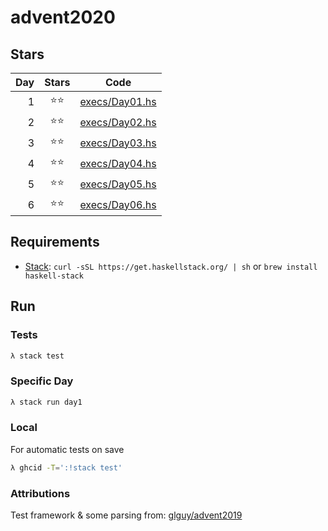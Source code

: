 # advent2020

## Stars

| Day | Stars | Code |
|-----:|:-------:|------|
|   1  |  ⭐⭐  | [execs/Day01.hs](https://github.com/egnwd/advent/blob/main/execs/Day01.hs) |
|   2  |  ⭐⭐  | [execs/Day02.hs](https://github.com/egnwd/advent/blob/main/execs/Day02.hs) |
|   3  |  ⭐⭐  | [execs/Day03.hs](https://github.com/egnwd/advent/blob/main/execs/Day03.hs) |
|   4  |  ⭐⭐  | [execs/Day04.hs](https://github.com/egnwd/advent/blob/main/execs/Day04.hs) |
|   5  |  ⭐⭐  | [execs/Day05.hs](https://github.com/egnwd/advent/blob/main/execs/Day05.hs) |
|   6  |  ⭐⭐  | [execs/Day06.hs](https://github.com/egnwd/advent/blob/main/execs/Day06.hs) |

## Requirements

 - [Stack](https://docs.haskellstack.org/en/stable/install_and_upgrade/): `curl -sSL https://get.haskellstack.org/ | sh` or `brew install haskell-stack`

## Run

### Tests

```sh
λ stack test
```

### Specific Day

```sh
λ stack run day1
```

### Local

For automatic tests on save
```sh
λ ghcid -T=':!stack test'
```

### Attributions

Test framework & some parsing from: [glguy/advent2019](https://github.com/glguy/advent2019)

